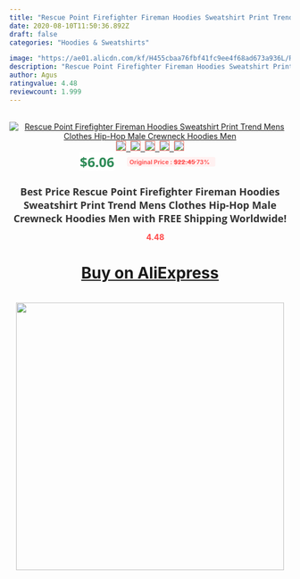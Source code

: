 ```yaml
---
title: "Rescue Point Firefighter Fireman Hoodies Sweatshirt Print Trend Mens Clothes Hip-Hop Male Crewneck Hoodies Men"
date: 2020-08-10T11:50:36.892Z
draft: false
categories: "Hoodies & Sweatshirts"

image: "https://ae01.alicdn.com/kf/H455cbaa76fbf41fc9ee4f68ad673a936L/Rescue-Point-Firefighter-Fireman-Hoodies-Sweatshirt-Print-Trend-Mens-Clothes-Hip-Hop-Male-Crewneck-Hoodies-Men.jpg"
description: "Rescue Point Firefighter Fireman Hoodies Sweatshirt Print Trend Mens Clothes Hip-Hop Male Crewneck Hoodies Men"
author: Agus
ratingvalue: 4.48
reviewcount: 1.999
---
```

<br>
<div style="text-align: center;">
<a href="https://s.click.aliexpress.com/e/_APyOF3" target="_blank" rel="nofollow noopener noreferrer"><img alt="Rescue Point Firefighter Fireman Hoodies Sweatshirt Print Trend Mens Clothes Hip-Hop Male Crewneck Hoodies Men" class="magnifier-image" src="https://ae01.alicdn.com/kf/H455cbaa76fbf41fc9ee4f68ad673a936L/Rescue-Point-Firefighter-Fireman-Hoodies-Sweatshirt-Print-Trend-Mens-Clothes-Hip-Hop-Male-Crewneck-Hoodies-Men.jpg_640x640.jpg">
<br>
<img style="border:1px solid salmon" src="https://ae01.alicdn.com/kf/H455cbaa76fbf41fc9ee4f68ad673a936L/Rescue-Point-Firefighter-Fireman-Hoodies-Sweatshirt-Print-Trend-Mens-Clothes-Hip-Hop-Male-Crewneck-Hoodies-Men.jpg_120x120.jpg">&nbsp;&nbsp;<img style="border:1px solid salmon" src="https://ae01.alicdn.com/kf/H4f2ebf3d00474528863b3920a15b8c791/Rescue-Point-Firefighter-Fireman-Hoodies-Sweatshirt-Print-Trend-Mens-Clothes-Hip-Hop-Male-Crewneck-Hoodies-Men.jpg_120x120.jpg">&nbsp;&nbsp;<img style="border:1px solid salmon" src="https://ae01.alicdn.com/kf/Hda6c4526882e44fc8bcfaf2b6d3581704/Rescue-Point-Firefighter-Fireman-Hoodies-Sweatshirt-Print-Trend-Mens-Clothes-Hip-Hop-Male-Crewneck-Hoodies-Men.jpg_120x120.jpg">&nbsp;&nbsp;<img style="border:1px solid salmon" src="https://ae01.alicdn.com/kf/He1e0c98370c9435a8d68818dfd5e5607S/Rescue-Point-Firefighter-Fireman-Hoodies-Sweatshirt-Print-Trend-Mens-Clothes-Hip-Hop-Male-Crewneck-Hoodies-Men.jpg_120x120.jpg">&nbsp;&nbsp;<img style="border:1px solid salmon" src="https://ae01.alicdn.com/kf/H723962a3fe774f8cad993954353be96bE/Rescue-Point-Firefighter-Fireman-Hoodies-Sweatshirt-Print-Trend-Mens-Clothes-Hip-Hop-Male-Crewneck-Hoodies-Men.jpg_120x120.jpg"></a></div><br0>
<div style="text-align: center;"><span style="background-color: white; border: 0px; box-sizing: border-box; color: seagreen; display: inline-block; font-family: &quot;open sans&quot; , &quot;arial&quot; , &quot;helvetica&quot; , sans-serif , &quot;heiti&quot;; font-size: 24px; font-stretch: inherit; font-weight: 700; line-height: inherit; margin: 0px 10px 0px 0px; padding: 0px; vertical-align: middle;">$6.06 </span>
<span style="background: rgb(255 , 241 , 241); border-radius: 3px; border: 0px; box-sizing: border-box; color: #ff4747; display: inline-block; font-family: inherit; font-size: 12px; font-stretch: inherit; font-style: inherit; font-variant: inherit; font-weight: 600; line-height: inherit; margin: 0px; padding: 2px 5px; transform: scale(0.9); vertical-align: middle;">Original Price : <b style="text-decoration: line-through;">$22.45 </b> 73%&nbsp;&nbsp;</span></div>
<h1 style="color: #333333; display: inline-block; font-family: &quot;open sans&quot; , &quot;arial&quot; , &quot;helvetica&quot; , sans-serif , &quot;heiti&quot;; font-size: 18px; font-stretch: inherit; font-weight: 700; text-align: center;">Best Price Rescue Point Firefighter Fireman Hoodies Sweatshirt Print Trend Mens Clothes Hip-Hop Male Crewneck Hoodies Men with FREE Shipping Worldwide!</h1>
<div style="color: #ff4747; text-align: center;">
<img src="https://4.bp.blogspot.com/-M0ZcTcb-5uY/XleCXlxnR4I/AAAAAAAAAEc/OrjgMkXV1oMQFaCRZj5HQwOCBcu3w1FegCPcBGAYYCw/s1600/star.png" style="height: 15px;">&nbsp;<b>4.48</b></div>
<div class="button_cont" align="center"><a class="buynow_a" href="https://s.click.aliexpress.com/e/_APyOF3" target="_blank" rel="nofollow noopener noreferrer"><H1>Buy on AliExpress</H1></a></div><br>
<div class="separator" style="clear: both; text-align: center;">
<img src="https://lh3.googleusercontent.com/-pTy5HemUv9M/XlePHvY0dAI/AAAAAAAAAE4/0nX5iRUoIWY8eMW9Dpxeirr157OZliDIgCLcBGAsYHQ/s1600/badge.gif" width="480">
</div>
